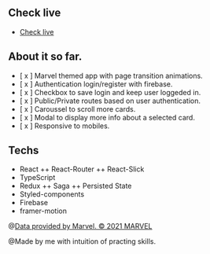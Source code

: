 ## Check live

- [Check live](https://marvel-app.vercel.app/)

## About it so far.

- [ x ] Marvel themed app with page transition animations.
- [ x ] Authentication login/register with firebase.
- [ x ] Checkbox to save login and keep user loggeded in.
- [ x ] Public/Private routes based on user authentication.
- [ x ] Caroussel to scroll more cards.
- [ x ] Modal to display more info about a selected card.
- [ x ] Responsive to mobiles.

## Techs

- React ++ React-Router ++ React-Slick
- TypeScript
- Redux ++ Saga ++ Persisted State
- Styled-components
- Firebase
- framer-motion

@[Data provided by Marvel. © 2021 MARVEL](http://marvel.com)

@Made by me with intuition of practing skills.

